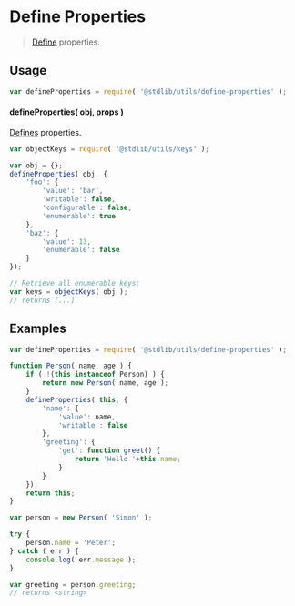<!--

@license Apache-2.0

Copyright (c) 2018 The Stdlib Authors.

Licensed under the Apache License, Version 2.0 (the "License");
you may not use this file except in compliance with the License.
You may obtain a copy of the License at

   http://www.apache.org/licenses/LICENSE-2.0

Unless required by applicable law or agreed to in writing, software
distributed under the License is distributed on an "AS IS" BASIS,
WITHOUT WARRANTIES OR CONDITIONS OF ANY KIND, either express or implied.
See the License for the specific language governing permissions and
limitations under the License.

-->

# Define Properties

> [Define][mdn-define-properties] properties.

<section class="usage">

## Usage

```javascript
var defineProperties = require( '@stdlib/utils/define-properties' );
```

#### defineProperties( obj, props )

[Defines][mdn-define-properties] properties.

```javascript
var objectKeys = require( '@stdlib/utils/keys' );

var obj = {};
defineProperties( obj, {
    'foo': {
        'value': 'bar',
        'writable': false,
        'configurable': false,
        'enumerable': true
    },
    'baz': {
        'value': 13,
        'enumerable': false
    }
});

// Retrieve all enumerable keys:
var keys = objectKeys( obj );
// returns [...]
```

</section>

<!-- /.usage -->

<section class="examples">

## Examples

<!-- eslint no-undef: "error", no-restricted-syntax: "off" -->

```javascript
var defineProperties = require( '@stdlib/utils/define-properties' );

function Person( name, age ) {
    if ( !(this instanceof Person) ) {
        return new Person( name, age );
    }
    defineProperties( this, {
        'name': {
            'value': name,
            'writable': false
        },
        'greeting': {
            'get': function greet() {
                return 'Hello '+this.name;
            }
        }
    });
    return this;
}

var person = new Person( 'Simon' );

try {
    person.name = 'Peter';
} catch ( err ) {
    console.log( err.message );
}

var greeting = person.greeting;
// returns <string>
```

</section>

<!-- /.examples -->

<section class="links">

[mdn-define-properties]: https://developer.mozilla.org/en-US/docs/Web/JavaScript/Reference/Global_Objects/Object/defineProperties

</section>

<!-- /.links -->
